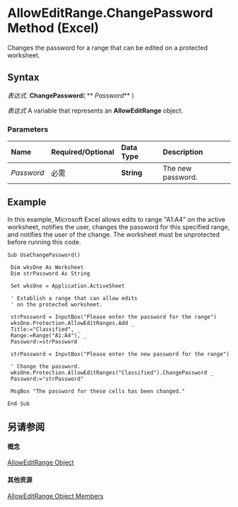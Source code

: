 
# AllowEditRange.ChangePassword Method (Excel)

Changes the password for a range that can be edited on a protected worksheet.


## Syntax

 _表达式_. **ChangePassword**( ** _Password_** )

 _表达式_ A variable that represents an **AllowEditRange** object.


### Parameters



|**Name**|**Required/Optional**|**Data Type**|**Description**|
|:-----|:-----|:-----|:-----|
| _Password_|必需|**String**|The new password.|

## Example

In this example, Microsoft Excel allows edits to range "A1:A4" on the active worksheet, notifies the user, changes the password for this specified range, and notifies the user of the change. The worksheet must be unprotected before running this code.


```
Sub UseChangePassword() 
 
 Dim wksOne As Worksheet 
 Dim strPassword As String 
 
 Set wksOne = Application.ActiveSheet 
 
 ' Establish a range that can allow edits 
 ' on the protected worksheet. 
 
 strPassword = InputBox("Please enter the password for the range") 
 wksOne.Protection.AllowEditRanges.Add _ 
 Title:="Classified", _ 
 Range:=Range("A1:A4"), _ 
 Password:=strPassword 
 
 strPassword = InputBox("Please enter the new password for the range") 
 
 ' Change the password. 
 wksOne.Protection.AllowEditRanges("Classified").ChangePassword _ 
 Password:="strPassword" 
 
 MsgBox "The password for these cells has been changed." 
 
End Sub
```


## 另请参阅


#### 概念


[AllowEditRange Object](2bfd80d1-3a59-162e-194a-8699ca6b0d4b.md)
#### 其他资源


[AllowEditRange Object Members](http://msdn.microsoft.com/library/4b7e9143-6bdf-b7ba-ba33-5116343bb1e4%28Office.15%29.aspx)